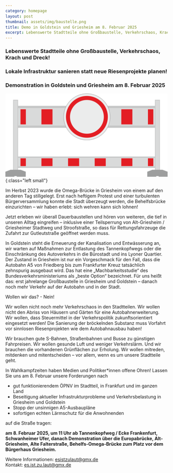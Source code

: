 ```yaml
---
category: homepage
layout: post
thumbnail: assets/img/baustelle.png
title: Demo in Goldstein und Griesheim am 8. Februar 2025
excerpt: Lebenswerte Stadtteile ohne Großbaustelle, Verkehrschaos, Krach und Dreck! Lokale Infrastruktur sanieren statt neue Riesenprojekte planen!
---
```

### Lebenswerte Stadtteile ohne Großbaustelle, Verkehrschaos, Krach und Dreck!
### Lokale Infrastruktur sanieren statt neue Riesenprojekte planen!
### Demonstration in Goldstein und Griesheim am 8. Februar 2025

![Baustelle](/assets/img/baustelle.png){:class="left small"}

Im Herbst 2023 wurde die Omega-Brücke in Griesheim von einem auf den anderen Tag stillgelegt.
Erst nach heftigem Protest und einer turbulenten Bürgerversammlung konnte die Stadt überzeugt werden, die Behelfsbrücke einzurichten – wir haben erlebt: sich wehren kann sich lohnen!

Jetzt erleben wir überall Dauerbaustellen und hören von weiteren, die tief in unseren Alltag eingreifen – inklusive einer Teilsperrung von Alt-Griesheim / Griesheimer Stadtweg und Stroofstraße, so dass für Rettungsfahrzeuge die Zufahrt zur Gutleutstraße geöffnet werden muss.

In Goldstein steht die Erneuerung der Kanalisation und Entwässerung an, wir warten auf Maßnahmen zur Entlastung des Tannenkopfwegs oder die Einschränkung des Autoverkehrs in die Bürostadt und ins Lyoner Quartier.
Der Zustand in Griesheim ist nur ein Vorgeschmack für den Fall, dass die Autobahn A5 von Friedberg bis zum Frankfurter Kreuz tatsächlich zehnspurig ausgebaut wird.
Das hat eine „Machbarkeitsstudie“ des Bundesverkehrsministeriums als „beste Option“ bezeichnet. Für uns heißt das: erst jahrelange Großbaustelle in Griesheim und Goldstein – danach noch mehr Verkehr auf der Autobahn und in der Stadt.

Wollen wir das? - Nein!

Wir wollen nicht noch mehr Verkehrschaos in den Stadtteilen.
Wir wollen nicht den Abriss von Häusern und Gärten für eine Autobahnerweiterung.
Wir wollen, dass Steuermittel in der Verkehrspolitik zukunftsorientiert eingesetzt werden!
Die Sanierung der bröckelnden Substanz muss Vorfahrt vor sinnlosen Riesenprojekten wie dem Autobahnausbau haben!

Wir brauchen gute S-Bahnen, Straßenbahnen und Busse zu günstigen Fahrpreisen.
Wir wollen gesunde Luft und weniger Verkehrslärm.
Und wir brauchen die vorhandenen Grünflächen zur Erholung.
Wir wollen mitreden, mitdenken und mitentscheiden – vor allem, wenn es um unsere Stadtteile geht.

In Wahlkampfzeiten haben Medien und Politiker\*innen offene Ohren!
Lassen Sie uns am 8. Februar unsere Forderungen nach

- gut funktionierendem ÖPNV im Stadtteil, in Frankfurt und im ganzen Land
- Beseitigung aktueller Infrastrukturprobleme und Verkehrsbelastung in Griesheim und Goldstein
- Stopp der unsinnigen A5-Ausbaupläne
- sofortigen echten Lärmschutz für die Anwohnenden

auf die Straße tragen:

**am 8. Februar 2025, um 11 Uhr ab Tannenkopfweg / Ecke Frankenfurt, Schwanheimer Ufer, danach Demonstration über die Europabrücke, Alt-Griesheim, Alte Falterstraße, Behelfs-Omega-Brücke zum Platz vor dem Bürgerhaus Griesheim.**

Weitere Informationen: <esistzulaut@gmx.de> \
Kontakt: <es.ist.zu.laut@gmx.de>
